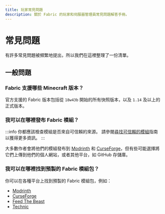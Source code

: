 ```yaml
---
title: 玩家常見問題
description: 關於 Fabric 的玩家和伺服器管理員常見問題解答手冊。
---
```


# 常見問題

有許多常見問題被頻繁地提出，所以我們在這裡整理了一份清單。

## 一般問題

### Fabric 支援哪些 Minecraft 版本？

官方支援的 Fabric 版本包括從 `18w43b` 開始的所有快照版本，以及 `1.14` 及以上的正式版本。

### 我可以在哪裡發布 Fabric 模組？

:::info
你都應該檢查模組是否來自可信賴的來源。 請參閱[尋找可信賴的模組](./finding-mods.md)指南以獲得更多資訊。
:::

大多數作者會將他們的模組發布到 [Modrinth](https://modrinth.com/mods?g=categories:%27fabric%27) 和 [CurseForge](https://www.curseforge.com/minecraft/search?class=mc-mods\\&gameVersionTypeId=4)，但有些可能選擇將它們上傳到他們的個人網站，或者其他平台，如 GitHub 存儲庫。

### 我可以在哪裡找到預製的 Fabric 模組包？

你可以在各種平台上找到預製的 Fabric 模組包，例如：

- [Modrinth](https://modrinth.com/modpacks?g=categories:%27fabric%27)
- [CurseForge](https://www.curseforge.com/minecraft/search?class=modpacks\\&gameVersionTypeId=4)
- [Feed The Beast](https://www.feed-the-beast.com/ftb-app)
- [Technic](https://www.technicpack.net/modpacks)

